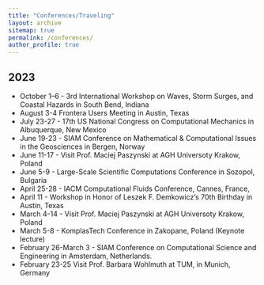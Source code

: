 ```yaml
---
title: "Conferences/Traveling"
layout: archive
sitemap: true
permalink: /conferences/
author_profile: true
---
```


## 2023

 
- October 1–6 - 3rd International Workshop on Waves, Storm Surges, and Coastal Hazards in South Bend, Indiana
- August 3-4 Frontera Users Meeting in Austin, Texas 
- July 23-27 - 17th US National Congress on Computational Mechanics in Albuquerque, New Mexico
- June 19-23 - SIAM Conference on Mathematical & Computational Issues in the Geosciences in Bergen, Norway
- June 11-17 - Visit Prof. Maciej Paszynski at AGH Universoty Krakow, Poland
- June 5-9 - Large-Scale Scientific Computations Conference in Sozopol, Bulgaria
- April 25-28 - IACM Computational Fluids Conference, Cannes, France,   
- April 11 - Workshop in Honor of Leszek F. Demkowicz’s 70th Birthday in Austin, Texas 
- March 4-14 - Visit Prof. Maciej Paszynski at AGH Universoty Krakow, Poland
- March 5-8 - KomplasTech Conference in Zakopane, Poland (Keynote lecture)
- February 26-March 3 - SIAM Conference on Computational Science and Engineering in Amsterdam, Netherlands.
- February 23-25 Visit Prof. Barbara Wohlmuth at TUM, in Munich, Germany



